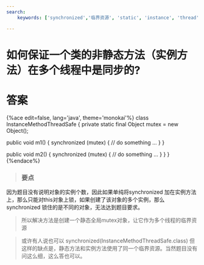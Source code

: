 ```yaml
---
search:
    keywords: ['synchronized','临界资源', 'static', 'instance', 'thread', '线程']

---
```



# 如何保证一个类的非静态方法（实例方法）在多个线程中是同步的?

# 答案

{%ace edit=false, lang='java', theme='monokai'%}
class InstanceMethodThreadSafe {
  private static final Object mutex = new Object();

  public void m1() {
    synchronized (mutex) {
      // do something ...
    }
  }

  public void m2() {
    synchronized (mutex) {
      // do something ...
    }
  }
}
{%endace%}

> ### 要点
因为题目没有说明对象的实例个数，因此如果单纯将synchronized 加在实例方法上，那么只能对this对象上锁，如果创建了该对象的多个实例，那么synchronized 锁住的是不同的对象，无法达到题目要求。

> 所以解决方法是创建一个静态全局mutex对象，让它作为多个线程的临界资源

> 或许有人说也可以 synchronized(InstanceMethodThreadSafe.class) 但这样的缺点是，静态方法和实例方法使用了同一个临界资源。当然题目没有问这么细，这么答也可以。